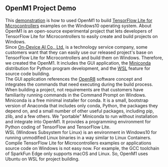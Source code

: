## OpenM1 Project Demo  
This [demonstration](https://tinymlsummit.org/abstracts/On_Device_AI_demo_abstract.pdf) is how to used OpenM1 to build [TensorFlow Lite for Microcontrollers](https://www.tensorflow.org/lite/microcontrollers) examples on the Windows10 operating system. About OpenM1 is an open-source experimental project that lets developers of TensorFlow Lite for Microcontrollers to easily create and build projects on Windows.  
Since [On-Device AI Co., Ltd.](https://on-device-ai.com/) is a technology service company, some customers want that they can easily use our released project's base on TensorFlow Lite for Microcontrollers and build them on Windows. Therefore, we created the OpenM1. It includes the GUI application, the [Miniconda](https://docs.conda.io/en/latest/miniconda.html) distribution for Python program development, and the [WSL](https://docs.microsoft.com/windows/wsl/) feature for source code building.  
The GUI application references the [OpenR8](https://www.openrobot.club/article/index?sn=10935) software concept and integrates the commands that need executing during the build process.  When building a project, not requirements are that customers have familiarity running commands in the Command Prompt on Windows.   
Miniconda is a free minimal installer for conda. It is a small, bootstrap version of Anaconda that includes only conda, Python, the packages they depend on, and a small number of other useful packages, including pip, zlib, and a few others. We "portable" Miniconda to run without installation and integrate into OpenM1. It provides a programming environment for Python coding of TensorFlow and TensorFlow Lite.  
WSL (Windows Subsystem for Linux) is an environment in Windows10 for running unmodified Linux binaries in a way similar to Linux Containers. Compile TensorFlow Lite for Microcontrollers examples or applications source code on Windows is not easy now. For example, the GCC toolchain of SparkFun Edge only supports macOS and Linux. So, OpenM1 uses Ubuntu on WSL for project building.
